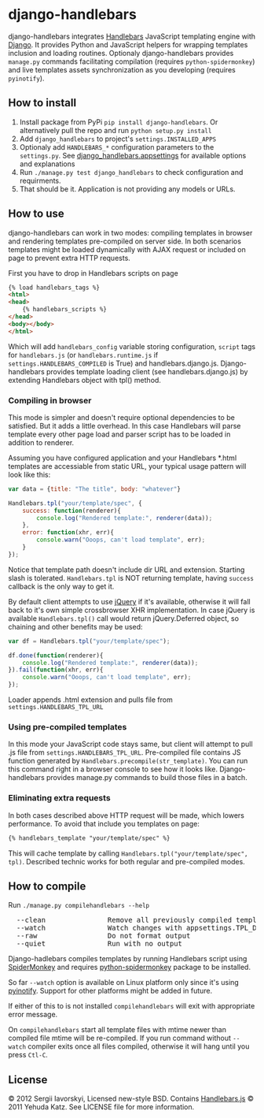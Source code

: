 django-handlebars
=================
django-handlebars integrates [Handlebars](http://handlebarsjs.com/) JavaScript templating engine with [Django](https://www.djangoproject.com/). It provides Python and JavaScript helpers for wrapping templates inclusion and loading routines. Optionaly django-handlebars provides `manage.py` commands facilitating compilation (requires `python-spidermonkey`) and live templates assets synchronization as you developing (requires `pyinotify`).

How to install
--------------
1. Install package from PyPi `pip install django-handlebars`. Or alternatively pull the repo and run `python setup.py install`
2. Add `django_handlebars` to project's `settings.INSTALLED_APPS`
3. Optionaly add `HANDLEBARS_*` configuration parameters to the `settings.py`. See [django_handlebars.appsettings](https://github.com/yavorskiy/django-handlebars/blob/master/django_handlebars/appsettings.py) for available options and explanations
4. Run `./manage.py test django_handlebars` to check configuration and requirments.
5. That should be it. Application is not providing any models or URLs.

How to use
----------
django-handlebars can work in two modes: compiling templates in browser and rendering templates pre-compiled on server side. In both scenarios templates might be loaded dynamically with AJAX request or included on page to prevent extra HTTP requests.

First you have to drop in Handlebars scripts on page

```html
{% load handlebars_tags %}
<html>
<head>
	{% handlebars_scripts %}
</head>
<body></body>	
</html>
```
Which will add `handlebars_config` variable storing configuration, `script` tags for `handlebars.js` (or `handlebars.runtime.js` if `settings.HANDLEBARS_COMPILED` is True) and handlebars.django.js. Django-handlebars provides template loading client (see handlebars.django.js) by extending Handlebars object with tpl() method.

### Compiling in browser
This mode is simpler and doesn't require optional dependencies to be satisfied. But it adds a little overhead. In this case Handlebars will parse  template every other page load and parser script has to be loaded in addition to renderer.

Assuming you have configured application and your Handlebars *.html templates are accessiable from static URL, your typical usage pattern will look like this:

```js
var data = {title: "The title", body: "whatever"}

Handlebars.tpl("your/template/spec", {
    success: function(renderer){
        console.log("Rendered template:", renderer(data));
    },
    error: function(xhr, err){
        console.warn("Ooops, can't load template", err);
    }
});
```

Notice that template path doesn't include dir URL and extension. Starting slash is tolerated. `Handlebars.tpl` is NOT returning template, having `success` callback is the only way to get it.

By default client attempts to use [jQuery](https://github.com/jquery/jquery) if it's available, otherwise it will fall back to it's own simple crossbrowser XHR implementation. In case jQuery is available `Handlebars.tpl()` call would return jQuery.Deferred object, so chaining and other benefits may be used:

```js
var df = Handlebars.tpl("your/template/spec");

df.done(function(renderer){
    console.log("Rendered template:", renderer(data));
}).fail(function(xhr, err){
    console.warn("Ooops, can't load template", err);
});
```

Loader appends .html extension and pulls file from `settings.HANDLEBARS_TPL_URL`

### Using pre-compiled templates
In this mode your JavaScript code stays same, but client will attempt to pull .js file from `settings.HANDLEBARS_TPL_URL`. Pre-compiled file contains JS function generated by `Handlebars.precompile(str_template)`. You can run this command right in a browser console to see how it looks like. Django-handlebars provides manage.py commands to build those files in a batch.

### Eliminating extra requests
In both cases described above HTTP request will be made, which lowers performance. To avoid that include you templates on page:

```html
{% handlebars_template "your/template/spec" %}
```

This will cache template by calling `Handlebars.tpl("your/template/spec", tpl)`. Described technic works for both regular and pre-compiled modes.

How to compile
--------------
Run `./manage.py compilehandlebars --help`

<pre>
  --clean               Remove all previously compiled templates
  --watch               Watch changes with appsettings.TPL_DIR and compile
  --raw                 Do not format output
  --quiet               Run with no output
</pre>

Django-hadlebars compiles templates by running Handlebars script using [SpiderMonkey](https://developer.mozilla.org/en/SpiderMonkey) and requires [python-spidermonkey](http://pypi.python.org/pypi/python-spidermonkey) package to be installed.

So far `--watch` option is available on Linux platform only since it's using [pyinotify](https://github.com/seb-m/pyinotify). Support for other platforms might be added in future.

If either of this to is not installed `compilehandlebars` will exit with appropriate error message.

On `compilehandlebars` start all template files with mtime newer than compiled file mtime will be re-compiled. If you run command without `--watch` compiler exits once all files compiled, otherwise it will hang until you press `Ctl-C`.

License
-------
&copy; 2012 Sergii Iavorskyi, Licensed new-style BSD. Contains [Handlebars.js](https://github.com/wycats/handlebars.js) &copy; 2011 Yehuda Katz. See LICENSE file for more information.

